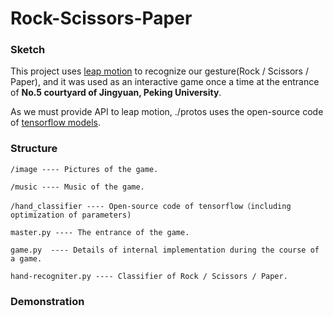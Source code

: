 # Rock-Scissors-Paper

### Sketch

This project uses [leap motion](https://developer.leapmotion.com/) to recognize our gesture(Rock / Scissors / Paper), and it was used as an interactive game once a time at the entrance of **No.5 courtyard of Jingyuan, Peking University**.

As we must provide API to leap motion, ./protos uses the open-source code of [tensorflow models](https://github.com/tensorflow/models).

### Structure

    /image ---- Pictures of the game.
    
    /music ---- Music of the game.
    
    /hand_classifier ---- Open-source code of tensorflow（including optimization of parameters)
    
    master.py ---- The entrance of the game.
    
    game.py  ---- Details of internal implementation during the course of a game.
    
    hand-recogniter.py ---- Classifier of Rock / Scissors / Paper.
    
### Demonstration

